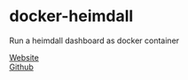 # docker-heimdall
Run a heimdall dashboard as docker container

[Website](https://heimdall.site/)  
[Github](https://github.com/linuxserver/Heimdall)
